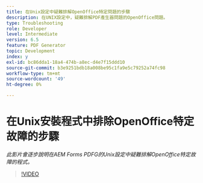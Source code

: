 ```yaml
---
title: 在Unix設定中疑難排解OpenOffice特定問題的步驟
description: 在UNIX設定中，疑難排解PDF產生器問題的OpenOffice問題。
type: Troubleshooting
role: Developer
level: Intermediate
version: 6.5
feature: PDF Generator
topic: Development
index: y
exl-id: bc86dda1-18a4-474b-a8ec-d4e7f15ddd10
source-git-commit: b3e9251bdb18a008be95c1fa9e5c79252a74fc98
workflow-type: tm+mt
source-wordcount: '49'
ht-degree: 0%

---
```


# 在Unix安裝程式中排除OpenOffice特定故障的步驟

*此影片會逐步說明在AEM Forms PDFG的Unix設定中疑難排解OpenOffice特定故障的程式。*

>[!VIDEO](https://video.tv.adobe.com/v/335551?quality=12&learn=on)
